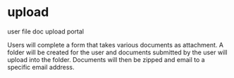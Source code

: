 # upload
user file doc upload portal 

Users will complete a form that takes various documents as attachment.
A folder will be created for the user and documents submitted by the user will upload into the folder.
Documents will then be zipped and email to a specific email address.
